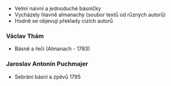 - Velmi naivní a jednoduché básničky
- Vycházely hlavně almanachy (soubor textů od různých autorů)
- Hodně se objevují překlady cizích autorů

### Václav Thám
- Básně a řeči (Almanach - 1783)

### Jaroslav Antonín Puchmajer
- Sebrání básní a zpěvů 1795